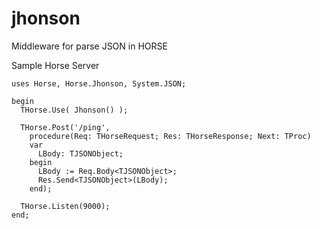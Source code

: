 # jhonson
Middleware for parse JSON in HORSE

Sample Horse Server
```delphi
uses Horse, Horse.Jhonson, System.JSON;

begin
  THorse.Use( Jhonson() );

  THorse.Post('/ping',
    procedure(Req: THorseRequest; Res: THorseResponse; Next: TProc)
    var
      LBody: TJSONObject;
    begin
      LBody := Req.Body<TJSONObject>;
      Res.Send<TJSONObject>(LBody);
    end);

  THorse.Listen(9000);
end;
```
